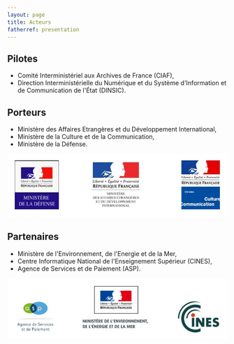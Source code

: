 ```yaml
---
layout: page
title: Acteurs
fatherref: presentation
---
```


## Pilotes 

* Comité Interministériel aux Archives de France (CIAF),
* Direction Interministérielle du Numérique et du Système d'Information et de Communication de l'État (DINSIC).

## Porteurs

* Ministère des Affaires Etrangères et du Développement International,
* Ministère de la Culture et de la Communication,
* Ministère de la Défense.

![Logos](/public/images/Porteurs.jpg)

## Partenaires

* Ministère de l'Environnement, de l'Energie et de la Mer,
* Centre Informatique National de l'Enseignement Supérieur (CINES),
* Agence de Services et de Paiement (ASP).

![Logos](/public/images/Partenaires.jpg)